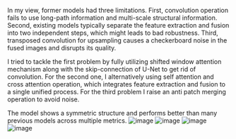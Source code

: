 In my view, former models had three limitations. First, convolution operation fails to use long-path information and multi-scale structural information. Second, existing models typically separate the feature extraction and fusion into two independent steps, which might leads to bad robustness. Third, transposed convolution for upsampling causes a checkerboard noise in the fused images and disrupts its quality.

I tried to tackle the first problem by fully utilizing shifted window attention mechanism along with the skip-connection of U-Net to get rid of convolution. For the second one, I alternatively using self attention and cross attention operation, which integrates feature extraction and fusion to a single unified process. For the third problem I raise an anti patch merging operation to avoid noise.

The model shows a symmetric structure and performs better than many previous models across multiple metrics. 
![image](https://github.com/user-attachments/assets/25dd47fe-641d-49da-9d54-3c522b64397b)
![image](https://github.com/user-attachments/assets/37a23c1c-b129-4811-8b01-7b16c30f3ac2)
![image](https://github.com/user-attachments/assets/954432bd-9fd7-43b4-b4c7-098210da8674)
![image](https://github.com/user-attachments/assets/da8f6158-3b7c-4742-a86e-708d66c039f7)


